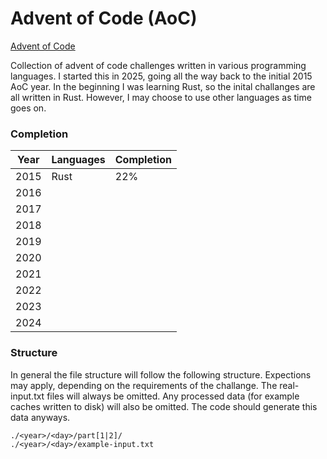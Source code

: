 # Advent of Code (AoC)

[Advent of Code](https://adventofcode.com/)

Collection of advent of code challenges written in various programming languages. I
started this in 2025, going all the way back to the initial 2015 AoC year. In the 
beginning I was learning Rust, so the inital challanges are all written in Rust.
However, I may choose to use other languages as time goes on.

### Completion

|Year|Languages|Completion|
|----|---------|----------|
|2015|Rust|22%|
|2016|||
|2017|||
|2018|||
|2019|||
|2020|||
|2021|||
|2022|||
|2023|||
|2024|||

### Structure

In general the file structure will follow the following structure. Expections may 
apply, depending on the requirements of the challange. The real-input.txt files 
will always be omitted. Any processed data (for example caches written to disk) 
will also be omitted. The code should generate this data anyways.

```
./<year>/<day>/part[1|2]/
./<year>/<day>/example-input.txt
```
